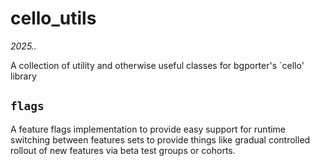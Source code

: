 # cello_utils

_2025.._

A collection of utility and otherwise useful classes for bgporter's `cello' library  

## `flags`

A feature flags implementation to provide easy support for runtime switching between features sets to provide things like gradual controlled rollout of new features via beta test groups or cohorts. 